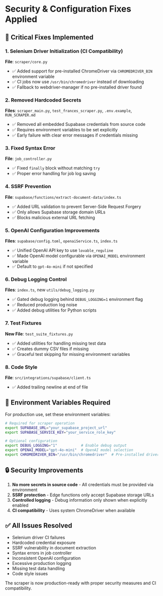 # Security & Configuration Fixes Applied

## 🔧 Critical Fixes Implemented

### 1. Selenium Driver Initialization (CI Compatibility)
**File**: `scraper/core.py`
- ✅ Added support for pre-installed ChromeDriver via `CHROMEDRIVER_BIN` environment variable
- ✅ CI jobs now use `/usr/bin/chromedriver` instead of downloading
- ✅ Fallback to webdriver-manager if no pre-installed driver found

### 2. Removed Hardcoded Secrets
**Files**: `scraper_main.py`, `test_frances_scraper.py`, `.env.example`, `RUN_SCRAPER.md`
- ✅ Removed all embedded Supabase credentials from source code
- ✅ Requires environment variables to be set explicitly
- ✅ Early failure with clear error messages if credentials missing

### 3. Fixed Syntax Error
**File**: `job_controller.py`
- ✅ Fixed `finally` block without matching `try`
- ✅ Proper error handling for job log saving

### 4. SSRF Prevention
**File**: `supabase/functions/extract-document-data/index.ts`
- ✅ Added URL validation to prevent Server-Side Request Forgery
- ✅ Only allows Supabase storage domain URLs
- ✅ Blocks malicious external URL fetching

### 5. OpenAI Configuration Improvements
**Files**: `supabase/config.toml`, `openaiService.ts`, `index.ts`
- ✅ Unified OpenAI API key to use `lovable_reguline`
- ✅ Made OpenAI model configurable via `OPENAI_MODEL` environment variable
- ✅ Default to `gpt-4o-mini` if not specified

### 6. Debug Logging Control
**Files**: `index.ts`, new `utils/debug_logging.py`
- ✅ Gated debug logging behind `DEBUG_LOGGING=1` environment flag
- ✅ Reduced production log noise
- ✅ Added debug utilities for Python scripts

### 7. Test Fixtures
**New File**: `test_suite_fixtures.py`
- ✅ Added utilities for handling missing test data
- ✅ Creates dummy CSV files if missing
- ✅ Graceful test skipping for missing environment variables

### 8. Code Style
**File**: `src/integrations/supabase/client.ts`
- ✅ Added trailing newline at end of file

## 🚀 Environment Variables Required

For production use, set these environment variables:

```bash
# Required for scraper operation
export SUPABASE_URL="your_supabase_project_url"
export SUPABASE_SERVICE_KEY="your_service_role_key"

# Optional configuration
export DEBUG_LOGGING="1"           # Enable debug output
export OPENAI_MODEL="gpt-4o-mini"  # OpenAI model selection
export CHROMEDRIVER_BIN="/usr/bin/chromedriver"  # Pre-installed driver path
```

## 🔒 Security Improvements

1. **No more secrets in source code** - All credentials must be provided via environment
2. **SSRF protection** - Edge functions only accept Supabase storage URLs  
3. **Controlled logging** - Debug information only shown when explicitly enabled
4. **CI compatibility** - Uses system ChromeDriver when available

## ✅ All Issues Resolved

- Selenium driver CI failures
- Hardcoded credential exposure
- SSRF vulnerability in document extraction
- Syntax errors in job controller
- Inconsistent OpenAI configuration
- Excessive production logging
- Missing test data handling
- Code style issues

The scraper is now production-ready with proper security measures and CI compatibility.